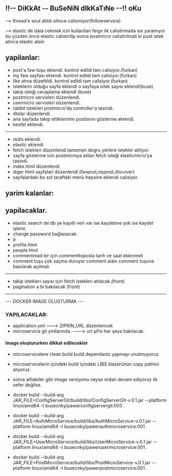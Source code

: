 ## !!-- DiKkAt -- BuSeNiN dIkKaTıNe --!!  oKu
--> thread'e sout atıldı silince calismiyor(followservice)      

--> elastic de data cekmek icin kullanilan feign ilk calistirmada ise yaramıyor
bu yüzden önce elastic calistirilip sonra postmicro calistirilmali
ki post istek atinca elastic alsin      



## yapilanlar:
* post'a faw tuşu eklendi. kontrol edildi tam calisiyor.(furkan)
* my faw sayfası eklendi. kontrol edildi tam calisiyor.(furkan)
* like atma düzeltildi. kontrol edildi tam calisiyor.(furkan)
* isteklerin olduğu sayfa eklendi o sayfaya istek sayısı eklendi(buse)
* takip isteği cevaplama eklendi (buse)
* postmicro servisleri düzenlendi.
* usermicro servisleri düzenlendi.
* rabbit istekleri postmicro'da controller'a tasindi.
* dtolar düzenlendi.
* ana sayfada takip ettiklerimin postlarını gösterme eklendi.
* kesfet eklendi.
----
* redis eklendi.
* elastic eklendi.
* fetch istekleri düzenlendi tamamen dogru yerlere istekler atiliyor.
* sayfa gösterme icin postmicroya atilan fetch isteği elasticmicro'ya tasindi.
* index.html düzenlendi.
* diger html sayfalari düzenlendi.(favpost,mypost,discover)
* sayfalardaki bu sol taraftaki menü hepsine eklendi calisiyor.


## yarim kalanlar:

## yapilacaklar.
* elastic search de db ye kayıtlı veri var ise kaydetme yok ise kaydet işlemi.
* change password bağlanacak.
* a
* profile.html
* people.html
* commentread ler için commenttoposta tarih ve saat eklenmeli
* comment tuşu çok saçma duruyor comment alanı comment tuşuna basılarak açılmalı



---
* takip istekleri sayısı için fetch istekleri atılacak.(front)
* pagination a bi bakılacak (front)
---

--- DOCKER IMAGE OLUSTURMA ---
### YAPILACAKLAR:
* application.yml ---> ZIPKIN_URL düzenlencek
* microservice git ymllarında ----> url şifre her şeye bakılacak.


#### Image oluştururken dikkat edilecekler
* microservicelere clean build build dependants yapmayı unutmuyoruz.
* microservicelerin içindeki build içindeki LİBS klasörünün copy pathini alıyoruz.
* sonra alttakiler gibi image versiyonu neyse ordan devam ediyoruz ilk sefer değilse.

* docker build  --build-arg JAR_FILE=ConfigServerGit/build/libs/ConfigServerGit-v.0.1.jar --platform linux/amd64 -t busecnky/pawerconfigservergit:003 .
* docker build --build-arg JAR_FILE=AuthMicroService/build/libs/AuthMicroService-v.0.1.jar --platform linux/amd64 -t busecnky/pawerauthmicroservice:001 .
* docker build --build-arg JAR_FILE=UserMicroService/build/libs/UserMicroService-v.0.1.jar --platform linux/amd64 -t busecnky/pawerusermicroservice:001 .
* docker build --build-arg JAR_FILE=PostMicroService/build/libs/PostMicroService-v.0.1.jar --platform linux/amd64 -t busecnky/pawerpostmicroservice:001 .


